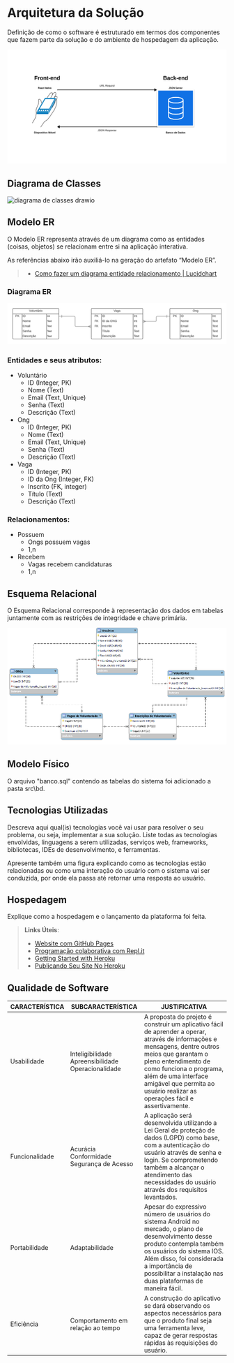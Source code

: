 # Arquitetura da Solução

Definição de como o software é estruturado em termos dos componentes que fazem parte da solução e do ambiente de hospedagem da aplicação.

![!\[Arquitetura da Solução\]!\[(img/Arquitetura da Solução.png)\](<img/Arquitetura da Solução.png>)](<img/Arquitetura da Solução.png>)

## Diagrama de Classes

![diagrama de classes drawio](https://github.com/ICEI-PUC-Minas-PMV-ADS/pmv-ads-2023-2-e3-proj-mov-t5-pmv-ads-2023-2-e3-proj-mov-t5-gp3-ong/assets/115049867/73501cc3-fb59-4365-be02-2d3421d594e2)


## Modelo ER

O Modelo ER representa através de um diagrama como as entidades (coisas, objetos) se relacionam entre si na aplicação interativa.

As referências abaixo irão auxiliá-lo na geração do artefato “Modelo ER”.

> - [Como fazer um diagrama entidade relacionamento | Lucidchart](https://www.lucidchart.com/pages/pt/como-fazer-um-diagrama-entidade-relacionamento)

### Diagrama ER

![Diagrama Entidade Relacional v1](img/DER%20v1.png)

### Entidades e seus atributos:
- Voluntário
    - ID (Integer, PK)
    - Nome (Text)
    - Email (Text, Unique)
    - Senha (Text)
    - Descrição (Text)
- Ong
    - ID (Integer, PK)
    - Nome (Text)
    - Email (Text, Unique)
    - Senha (Text)
    - Descrição (Text)
- Vaga
    - ID (Integer, PK)
    - ID da Ong (Integer, FK)
    - Inscrito (FK, integer)
    - Título (Text)
    - Descrição (Text)

### Relacionamentos:
- Possuem
    - Ongs possuem vagas
    - 1,n
- Recebem
    - Vagas recebem candidaturas
    - 1,n



## Esquema Relacional

O Esquema Relacional corresponde à representação dos dados em tabelas juntamente com as restrições de integridade e chave primária.
 
![!\[Esquema Relacional\]!\[(img/Esquema Relacional.png)\](<img/Esquema Relacional.png>)](<img/Esquema Relacional.png>)

## Modelo Físico

O arquivo "banco.sql" contendo as tabelas do sistema foi adicionado a pasta src\bd.

## Tecnologias Utilizadas

Descreva aqui qual(is) tecnologias você vai usar para resolver o seu problema, ou seja, implementar a sua solução. Liste todas as tecnologias envolvidas, linguagens a serem utilizadas, serviços web, frameworks, bibliotecas, IDEs de desenvolvimento, e ferramentas.

Apresente também uma figura explicando como as tecnologias estão relacionadas ou como uma interação do usuário com o sistema vai ser conduzida, por onde ela passa até retornar uma resposta ao usuário.

## Hospedagem

Explique como a hospedagem e o lançamento da plataforma foi feita.

> **Links Úteis**:
>
> - [Website com GitHub Pages](https://pages.github.com/)
> - [Programação colaborativa com Repl.it](https://repl.it/)
> - [Getting Started with Heroku](https://devcenter.heroku.com/start)
> - [Publicando Seu Site No Heroku](http://pythonclub.com.br/publicando-seu-hello-world-no-heroku.html)

## Qualidade de Software

**CARACTERÍSTICA**|**SUBCARACTERÍSTICA**|**JUSTIFICATIVA**|
--------------|-----------------|-------------|
Usabilidade|Inteligibilidade <br> Apreensibilidade <br> Operacionalidade |A proposta do projeto é construir um aplicativo fácil de aprender a operar, através de informações e mensagens, dentre outros meios que garantam o pleno entendimento de como funciona o programa, além de uma interface amigável que permita ao usuário realizar as operações fácil e assertivamente.|
Funcionalidade| Acurácia <br>Conformidade <br>Segurança de Acesso|A aplicação será desenvolvida utilizando a Lei Geral de proteção de dados (LGPD) como base, com a autenticação do usuário através de senha e login. Se comprometendo também a alcançar o atendimento das necessidades do usuário através dos requisitos levantados.|
Portabilidade| Adaptabilidade |Apesar do expressivo número de usuários do sistema Android no mercado, o plano de desenvolvimento desse produto contempla também os usuários do sistema IOS. Além disso, foi considerada a importância de possibilitar a instalação nas duas plataformas de maneira fácil.|
Eficiência| Comportamento em relação ao tempo | A construção do aplicativo se dará observando os aspectos necessários para que o produto final seja uma ferramenta leve, capaz de gerar respostas rápidas às requisições do usuário.|
